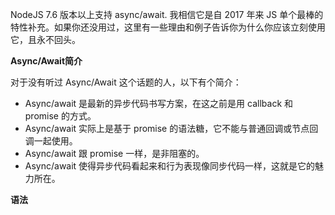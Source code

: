 NodeJS 7.6 版本以上支持 async/await. 我相信它是自 2017 年来 JS 单个最棒的特性补充。如果你还没用过，这里有一些理由和例子告诉你为什么你应该立刻使用它，且永不回头。

**Async/Await简介**

对于没有听过 Async/Await 这个话题的人，以下有个简介：
+ Async/await 是最新的异步代码书写方案，在这之前是用 callback 和 promise 的方式。
+ Async/await 实际上是基于 promise 的语法糖，它不能与普通回调或节点回调一起使用。
+ Async/await 跟 promise 一样，是非阻塞的。
+ Async/await 使得异步代码看起来和行为表现像同步代码一样，这就是它的魅力所在。

**语法**


